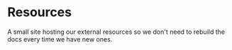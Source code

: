 # Resources
A small site hosting our external resources so we don't need to rebuild the docs every time we have new ones.
